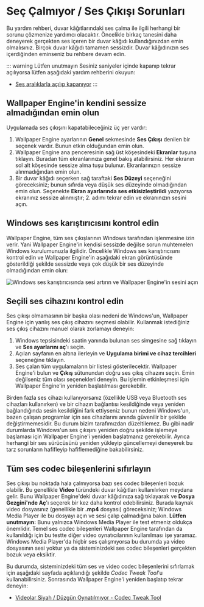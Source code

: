 # Seç Çalmıyor / Ses Çıkışı Sorunları
Bu yardım rehberi, duvar kâğıtlarındaki ses çalma ile ilgili herhangi bir sorunu çözmenize yardımcı olacaktır. Öncelikle birkaç tanesini daha deneyerek gerçekten ses içeren bir duvar kâğıdı kullandığınızdan emin olmalısınız. Birçok duvar kâğıdı tamamen sessizdir. Duvar kâğıdınızın ses içerdiğinden eminseniz bu rehbere devam edin.

::: warning Lütfen unutmayın Sesiniz saniyeler içinde kapanıp tekrar açılıyorsa lütfen aşağıdaki yardım rehberini okuyun:

* [Ses aralıklarla açılıp kapanıyor](/audio/intermittent)
:::

## Wallpaper Engine'in kendini sessize almadığından emin olun
Uygulamada ses çıkışını kapatabileceğiniz üç yer vardır:

1. Wallpaper Engine ayarlarının **Genel** sekmesinde **Ses Çıkışı** denilen bir seçenek vardır. Bunun etkin olduğundan emin olun.
2. Wallpaper Engine ana penceresinin sağ üst köşesindeki **Ekranlar** tuşuna tıklayın. Buradan tüm ekranlarınıza genel bakış atabilirsiniz. Her ekranın sol alt köşesinde sessize alma tuşu bulunur. Ekranlarınızın sessize alınmadığından emin olun.
3. Bir duvar kâğıdı seçerken sağ taraftaki **Ses Düzeyi** seçeneğini göreceksiniz; bunun sıfırda veya düşük ses düzeyinde olmadığından emin olun. Seçenekte **Ekran ayarlarında ses etkisizleştirildi** yazıyorsa ekranınız sessize alınmıştır; 2. adımı tekrar edin ve ekranınızın sesini açın.

## Windows ses karıştırıcısını kontrol edin
Wallpaper Engine, tüm ses çıkışlarının Windows tarafından işlenmesine izin verir. Yani Wallpaper Engine'in kendisi sessizde değilse sorun muhtemelen Windows kurulumunuzla ilgilidir. Öncelikle Windows ses karıştırıcısını kontrol edin ve Wallpaper Engine'in aşağıdaki ekran görüntüsünde gösterildiği şekilde sessizde veya çok düşük bir ses düzeyinde olmadığından emin olun:

![Windows ses karıştırıcısında sesi artırın ve Wallpaper Engine'in sesini açın](./audiomixer.png)

## Seçili ses cihazını kontrol edin
Ses çıkışı olmamasının bir başka olası nedeni de Windows'un, Wallpaper Engine için yanlış ses çıkış cihazını seçmesi olabilir. Kullanmak istediğiniz ses çıkış cihazını manuel olarak zorlamayı deneyin:

1. Windows tepsisindeki saatin yanında bulunan ses simgesine sağ tıklayın ve **Ses ayarlarını aç**'ı seçin.
2. Açılan sayfanın en altına ilerleyin ve **Uygulama birimi ve cihaz tercihleri** seçeneğine tıklayın.
3. Ses çalan tüm uygulamaların bir listesi gösterilecektir. Wallpaper Engine'i bulun ve **Çıkış** sütunundan doğru ses çıkış cihazını seçin. Emin değilseniz tüm olası seçenekleri deneyin. Bu işlemin etkinleşmesi için Wallpaper Engine'in yeniden başlatılması gerekebilir.

Birden fazla ses cihazı kullanıyorsanız (özellikle USB veya Bluetooth ses cihazları kullanırken) ve bir cihazın bağlantısı kesildiğinde veya yeniden bağlandığında sesin kesildiğini fark ettiyseniz bunun nedeni Windows'un, bazen çalışan programlar için ses cihazlarını anında güvenilir bir şekilde değiştirmemesidir. Bu durum bizim tarafımızdan düzeltilemez. Bu gibi nadir durumlarda Windows'un ses çıkışını yeniden doğru şekilde işlemeye başlaması için Wallpaper Engine'i yeniden başlatmanız gerekebilir. Ayrıca herhangi bir ses sürücüsünü yeniden yükleyip güncellemeyi deneyerek bu tarz sorunların hafifleyip hafiflemediğine bakabilirsiniz.

## Tüm ses codec bileşenlerini sıfırlayın

Ses çıkışı bu noktada hala çalmıyorsa bazı ses codec bileşenleri bozuk olabilir. Bu genellikle **Video** türündeki duvar kâğıtları kullanılırken meydana gelir. Bunu Wallpaper Engine'deki duvar kâğıdınıza sağ tıklayarak ve **Dosya Gezgini'nde Aç**'ı seçerek bir kez daha kontrol edebilirsiniz. Burada kaynak video dosyasınız (genellikle bir **.mp4** dosyası) göreceksiniz; Windows Media Player ile bu dosyayı açın ve sesi çalıp çalmadığına bakın. **Lütfen unutmayın:** Bunu yalnızca Windows Media Player ile test etmeniz oldukça önemlidir. Temel ses codec bileşenleri Wallpaper Engine tarafından da kullanıldığı için bu testte diğer video oynatıcılarının kullanılması işe yaramaz. Windows Media Player'da hiçbir ses çalışmıyorsa bu durumda ya video dosyasının sesi yoktur ya da sisteminizdeki ses codec bileşenleri gerçekten bozuk veya eksiktir.

Bu durumda, sisteminizdeki tüm ses ve video codec bileşenlerini sıfırlamak için aşağıdaki sayfada açıklandığı şekilde *Codec Tweak Tool*'u kullanabilirsiniz. Sonrasında Wallpaper Engine'i yeniden başlatıp tekrar deneyin:

* [Videolar Siyah / Düzgün Oynatılmıyor - Codec Tweak Tool](noshow/notplaying.html#codec-tweak-tool)

